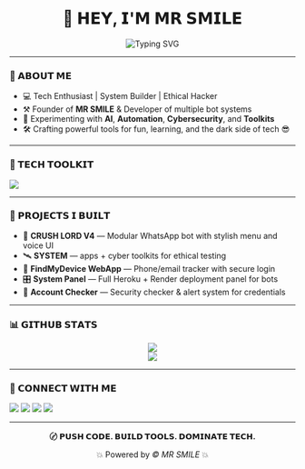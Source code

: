 <!-- GitHub Profile README for a Tech-Focused Developer -->

<h1 align="center">🚀 𝗛𝗘𝗬, 𝗜'𝗠 𝗠𝗥 𝗦𝗠𝗜𝗟𝗘</h1>
<p align="center">
  <img src="https://readme-typing-svg.demolab.com?font=Fira+Code&weight=600&size=22&pause=1000&color=00FFB2&center=true&vCenter=true&width=450&lines=Full+Stack+Dev+%7C+Tech+Builder;Automation+Lover+%7C+Bot+Engineer;Cyber+Tools+Maker+%7C+Hackers+Founder" alt="Typing SVG" />
</p>

---

### 🧠 𝗔𝗕𝗢𝗨𝗧 𝗠𝗘

- 💻 Tech Enthusiast | System Builder | Ethical Hacker  
- ⚒️ Founder of **MR SMILE** & Developer of multiple bot systems  
- 🧪 Experimenting with **AI**, **Automation**, **Cybersecurity**, and **Toolkits**  
- 🛠️ Crafting powerful tools for fun, learning, and the dark side of tech 😎

---

### 🧰 𝗧𝗘𝗖𝗛 𝗧𝗢𝗢𝗟𝗞𝗜𝗧

<p align="left">
  <img src="https://skillicons.dev/icons?i=js,nodejs,python,html,css,react,nextjs,express,mongodb,firebase,figma,vscode,github,linux,bash" />
</p>

---

### 🚀 𝗣𝗥𝗢𝗝𝗘𝗖𝗧𝗦 𝗜 𝗕𝗨𝗜𝗟𝗧

- 🤖 **CRUSH LORD V4** — Modular WhatsApp bot with stylish menu and voice UI  
- 🛰️ **SYSTEM** —  apps + cyber toolkits for ethical testing  
- 📱 **FindMyDevice WebApp** — Phone/email tracker with secure login  
- 🎛️ **System Panel** — Full Heroku + Render deployment panel for bots  
- 🔐 **Account Checker** — Security checker & alert system for credentials

---

### 📊 𝗚𝗜𝗧𝗛𝗨𝗕 𝗦𝗧𝗔𝗧𝗦

<p align="center">
  <img src="https://github-readme-stats.vercel.app/api?username=YOUR_GITHUB_USERNAME&show_icons=true&theme=tokyonight" />
  <br>
  <img src="https://github-readme-stats.vercel.app/api/top-langs/?username=YOUR_GITHUB_USERNAME&layout=compact&theme=tokyonight" />
</p>

---

### 📡 𝗖𝗢𝗡𝗡𝗘𝗖𝗧 𝗪𝗜𝗧𝗛 𝗠𝗘

<p align="left">
  <a href="https://wa.me/2547107065646" target="_blank"><img src="https://img.shields.io/badge/WhatsApp-25D366?style=for-the-badge&logo=whatsapp&logoColor=white"/></a>
  <a href="mailto:jaydenofficial76@gmail.com"><img src="https://img.shields.io/badge/Gmail-D14836?style=for-the-badge&logo=gmail&logoColor=white"/></a>
  <a href="https://github.com/smiletech12"><img src="https://img.shields.io/badge/GitHub-181717?style=for-the-badge&logo=github&logoColor=white"/></a>
  <a href="https://t.me/YOUR_TELEGRAM_USERNAME"><img src="https://img.shields.io/badge/Telegram-2CA5E0?style=for-the-badge&logo=telegram&logoColor=white"/></a>
</p>

---

<p align="center"><b>〄 𝗣𝗨𝗦𝗛 𝗖𝗢𝗗𝗘. 𝗕𝗨𝗜𝗟𝗗 𝗧𝗢𝗢𝗟𝗦. 𝗗𝗢𝗠𝗜𝗡𝗔𝗧𝗘 𝗧𝗘𝗖𝗛.</b></p>
<p align="center">💥 Powered by <i>© MR SMILE</i> 💥</p>
